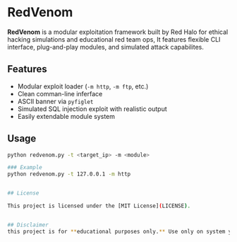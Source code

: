 # RedVenom

**RedVenom** is a modular exploitation framework built by Red Halo for ethical hacking simulations and educational red team ops, It features flexible CLI interface, plug-and-play modules, and simulated attack capabilites.


## Features
- Modular exploit loader (`-m http`, `-m ftp`, etc.)
- Clean comman-line inferface
- ASCII banner via `pyfiglet`
- Simulated SQL injection exploit with realistic output
- Easily extendable module system

## Usage
```bash
python redvenom.py -t <target_ip> -m <module>

### Example
python redvenom.py -t 127.0.0.1 -m http


## License

This project is licensed under the [MIT License](LICENSE).


## Disclaimer
this project is for **educational purposes only.** Use only on system you own or have explicit permission to test


 
